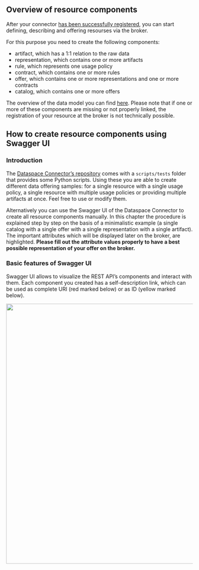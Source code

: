 ## Overview of resource components
After your connector [has been successfully registered](https://github.com/Mobility-Data-Space/mobility-data-space/wiki/How-to-configure-a-Dataspace-Connector-to-use-the-MDS), you can start defining, describing and offering resourses via the broker.

For this purpose you need to create the following components:
* artifact, which has a 1:1 relation to the raw data
* representation, which contains one or more artifacts
* rule, which represents one usage policy
* contract, which contains one or more rules
* offer, which contains one or more representations and one or more contracts
* catalog, which contains one or more offers

The overview of the data model you can find [here](https://international-data-spaces-association.github.io/DataspaceConnector/Documentation/v6/DataModel).
Please note that if one or more of these components are missing or not properly linked, the registration of your resource at the broker is not technically possible.

## How to create resource components using Swagger UI

### Introduction

The [Dataspace Connector’s repository](https://github.com/International-Data-Spaces-Association/DataspaceConnector) comes with a `scripts/tests` folder that provides some Python scripts. Using these you are able to create different data offering samples: for a single resource with a single usage policy, a single resource with multiple usage policies or providing multiple artifacts at once. Feel free to use or modify them.

Alternatively you can use the Swagger UI of the Dataspace Connector to create all resource components manually. In this chapter the procedure is explained step by step on the basis of a minimalistic example (a single catalog with a single offer with a single representation with a single artifact). The important attributes which will be displayed later on the broker, are highlighted. **Please fill out the attribute values properly to have a best possible representation of your offer on the broker.**

### Basic features of Swagger UI

Swagger UI allows to visualize the REST API’s components and interact with them. Each component you created has a self-description link, which can be used as complete URI (red marked below) or as ID (yellow marked below).

<img src="https://user-images.githubusercontent.com/91048868/141110162-b3081d87-45a2-4ebb-8554-5b1154193e9c.jpg" width=700>
